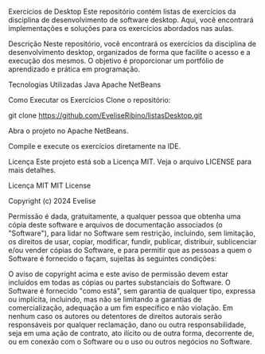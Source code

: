 Exercícios de Desktop
Este repositório contém listas de exercícios da disciplina de desenvolvimento de software desktop. Aqui, você encontrará implementações e soluções para os exercícios abordados nas aulas.

Descrição
Neste repositório, você encontrará os exercícios da disciplina de desenvolvimento desktop, organizados de forma que facilite o acesso e a execução dos mesmos. O objetivo é proporcionar um portfólio de aprendizado e prática em programação.

Tecnologias Utilizadas
Java
Apache NetBeans

Como Executar os Exercícios
Clone o repositório:

git clone https://github.com/EveliseRibino/listasDesktop.git

Abra o projeto no Apache NetBeans.

Compile e execute os exercícios diretamente na IDE.

Licença
Este projeto está sob a Licença MIT. Veja o arquivo LICENSE para mais detalhes.

Licença MIT
MIT License

Copyright (c) 2024 Evelise

Permissão é dada, gratuitamente, a qualquer pessoa que obtenha uma cópia deste software e arquivos de documentação associados (o "Software"), para lidar no Software sem restrição, incluindo, sem limitação, os direitos de usar, copiar, modificar, fundir, publicar, distribuir, sublicenciar e/ou vender cópias do Software, e para permitir que as pessoas a quem o Software é fornecido o façam, sujeitas às seguintes condições:

O aviso de copyright acima e este aviso de permissão devem estar incluídos em todas as cópias ou partes substanciais do Software. O Software é fornecido "como está", sem garantia de qualquer tipo, expressa ou implícita, incluindo, mas não se limitando a garantias de comercialização, adequação a um fim específico e não violação. Em nenhum caso os autores ou detentores de direitos autorais serão responsáveis por qualquer reclamação, dano ou outra responsabilidade, seja em uma ação de contrato, ato ilícito ou de outra forma, decorrente de, ou em conexão com o Software ou o uso ou outros negócios no Software.
